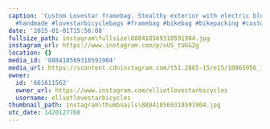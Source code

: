```yaml
---
caption: 'Custom Lovestar framebag. Stealthy exterior with electric blue interior.
  #handmade #lovestarbicyclebags #framebag #bikebag #bikepacking #custom #cycling'
date: '2015-01-01T15:56:08'
fullsize_path: instagram\fullsize\888418569318591904.jpg
instagram_url: https://www.instagram.com/p/xUS_tUGG2g
location: {}
media_id: '888418569318591904'
media_url: https://scontent.cdninstagram.com/t51.2885-15/e15/10865056_330540323796460_1490050292_n.jpg?ig_cache_key=ODg4NDE4NTY5MzE4NTkxOTA0.2
owner:
  id: '661611562'
  owner_url: https://www.instagram.com/elliotlovestarbicycles
  username: elliotlovestarbicycles
thumbnail_path: instagram\thumbnails\888418569318591904.jpg
utc_date: 1420127768
---
```

